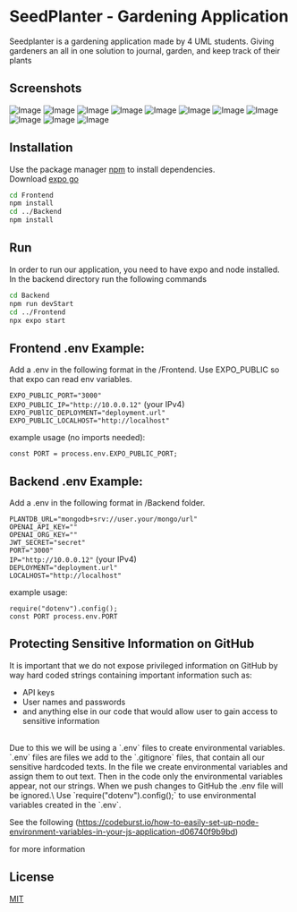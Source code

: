 # SeedPlanter - Gardening Application

Seedplanter is a gardening application made by 4 UML students. Giving gardeners an all in one solution to journal, garden, and keep track of their plants

## Screenshots

![Image](https://github.com/SeedPlanterOrg/seedplanter-mobile/assets/67339817/bb94a975-07f8-419c-879f-ec642ba769bc)
![Image](https://github.com/SeedPlanterOrg/seedplanter-mobile/assets/67339817/ffffd3b1-d006-42d2-9a35-491ac2536e39)
![Image](https://github.com/SeedPlanterOrg/seedplanter-mobile/assets/67339817/f9245b17-873c-44d9-acb6-a52f4c2279f6)
![Image](https://github.com/SeedPlanterOrg/seedplanter-mobile/assets/67339817/8d35e7d9-cc3d-4987-b652-42e649a88da8)
![Image](https://github.com/SeedPlanterOrg/seedplanter-mobile/assets/67339817/701842e5-2463-48e4-a1a1-d47ca40c7648)
![Image](https://github.com/SeedPlanterOrg/seedplanter-mobile/assets/67339817/12339876-0050-4511-aa57-2894ec5a4e47)
![Image](https://github.com/SeedPlanterOrg/seedplanter-mobile/assets/67339817/e0d4691d-016e-40f0-84f4-b7328a66ac89)
![Image](https://github.com/SeedPlanterOrg/seedplanter-mobile/assets/67339817/f3f94668-9dcd-48ed-a2ea-0ad68400f90d)
![Image](https://github.com/SeedPlanterOrg/seedplanter-mobile/assets/67339817/90d79703-2ec3-4825-8c0b-fec36523c4af)
![Image](https://github.com/SeedPlanterOrg/seedplanter-mobile/assets/67339817/a0e5a381-1d7b-4209-8954-7b376760d712)
![Image](https://github.com/SeedPlanterOrg/seedplanter-mobile/assets/67339817/8c681d2a-826e-42c9-b024-b9a7eeab7c3b)



## Installation

Use the package manager [npm](https://www.npmjs.com/) to install dependencies.\
Download [expo go](https://docs.expo.dev/get-started/installation/)

```bash
cd Frontend
npm install
cd ../Backend
npm install
```
## Run

In order to run our application, you need to have expo and node installed.\
In the backend directory run the following commands
```bash
cd Backend
npm run devStart
cd ../Frontend
npx expo start
```

## Frontend .env Example:

Add a .env in the following format in the /Frontend.
Use EXPO_PUBLIC so that expo can read env variables.

`EXPO_PUBLIC_PORT="3000"`\
`EXPO_PUBLIC_IP="http://10.0.0.12"` (your IPv4)\
`EXPO_PUBlIC_DEPLOYMENT="deployment.url"`\
`EXPO_PUBLIC_LOCALHOST="http://localhost"`

example usage (no imports needed):

`const PORT = process.env.EXPO_PUBLIC_PORT;`

## Backend .env Example:

Add a .env in the following format in /Backend folder.

`PLANTDB_URL="mongodb+srv://user.your/mongo/url"`\
`OPENAI_API_KEY=""`\
`OPENAI_ORG_KEY=""`\
`JWT_SECRET="secret"`\
`PORT="3000"`<br>
`IP="http://10.0.0.12"` (your IPv4)\
`DEPLOYMENT="deployment.url"`\
`LOCALHOST="http://localhost"`

example usage:

`require("dotenv").config();`<br>
`const PORT process.env.PORT`

## Protecting Sensitive Information on GitHub
It is important that we do not expose privileged information on GitHub by way hard coded strings containing important information such as:  
* API keys   
* User names and passwords
* and anything else in our code that would allow user to gain access to sensitive information 
<br />
Due to this we will be using a `.env` files to create environmental variables.
`.env` files are files we add to the `.gitignore` files, that contain all our sensitive hardcoded texts. In the file we create environmental variables and assign them to out text. Then in the code only the environmental variables appear, not our strings. When we push changes to GitHub the .env file will be ignored.\
Use `require("dotenv").config();` to use environmental variables created in the `.env`.

See the following (https://codeburst.io/how-to-easily-set-up-node-environment-variables-in-your-js-application-d06740f9b9bd)

for more information

## License

[MIT](https://choosealicense.com/licenses/mit/)



